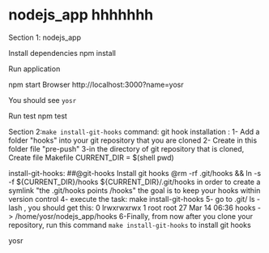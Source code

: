 # nodejs_app hhhhhhh

Section 1: nodejs_app

Install dependencies
npm install

Run application

npm start
Browser http://localhost:3000?name=yosr

You should see `yosr`

Run test
npm test

Section 2:`make install-git-hooks` command:
git hook installation :
1- Add a folder "hooks" into your git repository that you are cloned
2- Create in this folder file "pre-push" 
3-in the directory of git repository that is cloned, Create file Makefile
CURRENT_DIR = $(shell pwd)

install-git-hooks: ##@git-hooks Install git hooks
	@rm -rf .git/hooks && ln -s -f ${CURRENT_DIR}/hooks ${CURRENT_DIR}/.git/hooks
in order to create a symlink "the .git/hooks points /hooks"
the goal is to keep your hooks within version control
4- execute the task: make install-git-hooks
5- go to .git/
ls -lash , you should get this:
 0 lrwxrwxrwx  1 root root   27 Mar 14 06:36 hooks -> /home/yosr/nodejs_app/hooks
6-Finally, from now after you clone your  repository,  run this command `make install-git-hooks` to install git hooks


yosr



